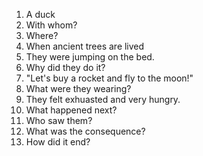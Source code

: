 1. A duck
2. With whom?
3. Where?
4. When ancient trees are lived
5. They were jumping on the bed.
6. Why did they do it?
7. "Let's buy a rocket and fly to the moon!"
8. What were they wearing?
9. They felt exhuasted and very hungry.
10. What happened next?
11. Who saw them?
12. What was the consequence?
13. How did it end?
